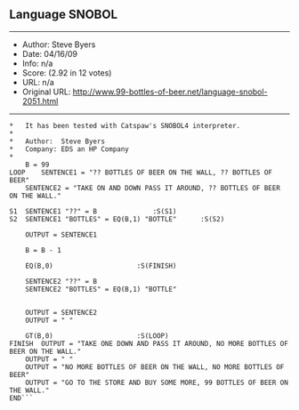 
## Language SNOBOL ##
---
- Author: Steve Byers
- Date: 04/16/09
- Info: n/a
- Score:  (2.92 in 12 votes)
- URL: n/a
- Original URL: http://www.99-bottles-of-beer.net/language-snobol-2051.html
---

```*	Here is a little bit better implementation that produces the correct output.  
*	It has been tested with Catspaw's SNOBOL4 interpreter.
*	
*	Author:  Steve Byers
*	Company: EDS an HP Company
*
	B = 99
LOOP	SENTENCE1 = "?? BOTTLES OF BEER ON THE WALL, ?? BOTTLES OF BEER"
	SENTENCE2 = "TAKE ON AND DOWN PASS IT AROUND, ?? BOTTLES OF BEER ON THE WALL."
	
S1	SENTENCE1 "??" = B				:S(S1)
S2	SENTENCE1 "BOTTLES" = EQ(B,1) "BOTTLE"		:S(S2)
	
	OUTPUT = SENTENCE1
	
	B = B - 1
	
	EQ(B,0)						:S(FINISH)

	SENTENCE2 "??" = B
	SENTENCE2 "BOTTLES" = EQ(B,1) "BOTTLE"
	
	
	OUTPUT = SENTENCE2
	OUTPUT = " "
	
	GT(B,0)						:S(LOOP)
FINISH  OUTPUT = "TAKE ONE DOWN AND PASS IT AROUND, NO MORE BOTTLES OF BEER ON THE WALL."
	OUTPUT = " "
	OUTPUT = "NO MORE BOTTLES OF BEER ON THE WALL, NO MORE BOTTLES OF BEER"
	OUTPUT = "GO TO THE STORE AND BUY SOME MORE, 99 BOTTLES OF BEER ON THE WALL."
END```